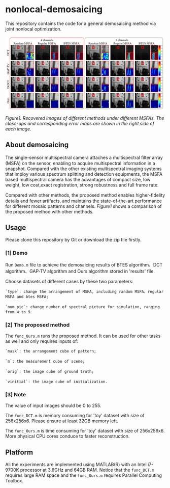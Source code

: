 # nonlocal-demosaicing

This repository contains the code for a general demosaicing method via joint nonlocal optimization.

![image](https://github.com/bianlab/nonlocal-demosaicing/raw/master/results/Simulation-results.png)

*Figure1. Recovered images of different methods under different MSFAs. The close-ups and corresponding error maps are shown in the right side of each image.*

## About demosaicing
The single-sensor multispectral camera attaches a multispectral ﬁlter array (MSFA) on the sensor, enabling to acquire multispectral information in a snapshot. Compared with the other existing multispectral imaging systems that imploy various spectrum splitting and detection equipments, the MSFA based multispectral camera has the advantages of compact size, low weight, low cost,exact registration, strong robustness and full frame rate.

Compared with other methods, the proposed method enables higher-ﬁdelity details and fewer artifacts, and maintains the state-of-the-art performance for different mosaic patterns and channels. *Figure1* shows a comparison of the proposed method with other methods.

## Usage

Please clone this repository by Git or download the zip file firstly. 

### [1] Demo

Run `Demo.m` file to achieve the demosaicing results of BTES algorithm、DCT algorithm、GAP-TV algorithm and Ours algorithm stored in 'results' file.

Choose datasets of different cases by these two parameters:

    `type`: change the arrangement of MSFA, including random MSFA、regular MSFA and btes MSFA;
  
    `num_pic`: change number of spectral picture for simulation, ranging from 4 to 9.
  
### [2] The proposed method
The `func_Ours.m` runs the proposed method. It can be used for other tasks as well and only requires inputs of:

    `mask`: the arrangement cube of pattern;

    `m`: the measurement cube of scene;

    `orig`: the image cube of ground truth;

    `vinitial`: the image cube of initialization.

### [3] Note
The value of input images should be 0 to 255. 

The `func_DCT.m` is memory consuming for 'toy' dataset with size of 256x256x6. Please ensure at least 32GB memory left.

The `func_Ours.m` is time consuming for 'toy' dataset with size of 256x256x6. More physical CPU cores conduce to faster reconstruction. 

## Platform
All the experiments are implemented using MATLAB(R) with an Intel i7-9700K processor at 3.6GHz and 64GB RAM. Notice that the `func_DCT.m` requires large RAM space and the `func_Ours.m` requires Parallel Computing Toolbox.
